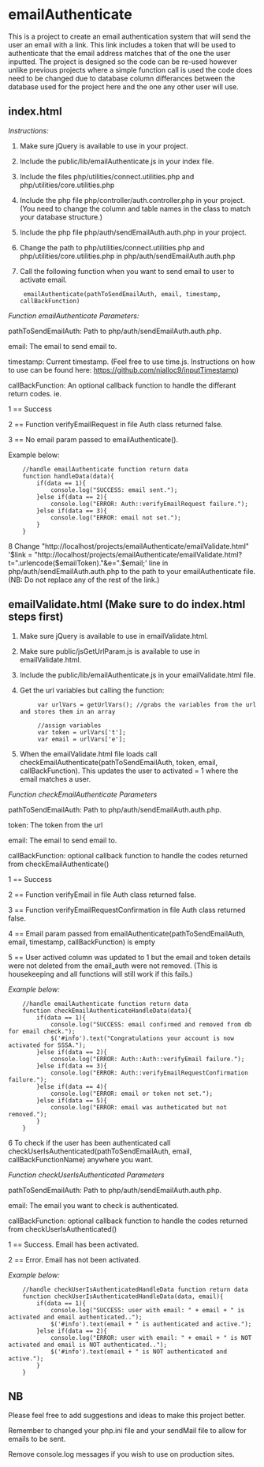 # emailAuthenticate
This is a project to create an email authentication system that will send the user an email with a link. This link includes a token that will be used to authenticate that the email address matches that of the one the user inputted. The project is designed so the code can be re-used however unlike previous projects where a simple function call is used the code does need to be changed due to database column differances between the database used for the project here and the one any other user will use.

## index.html

*Instructions:*

1. Make sure jQuery is available to use in your project.
2. Include the public/lib/emailAuthenticate.js in your index file.
3. Include the files php/utilities/connect.utilities.php and php/utilities/core.utilities.php
4. Include the php file php/controller/auth.controller.php in your project. (You need to change the column and table names in the class to match your database structure.)
5. Include the php file php/auth/sendEmailAuth.auth.php in your project.
6. Change the path to php/utilities/connect.utilities.php and php/utilities/core.utilities.php in php/auth/sendEmailAuth.auth.php
7. Call the following function when you want to send email to user to activate email.

        emailAuthenticate(pathToSendEmailAuth, email, timestamp, callBackFunction)
        

*Function emailAuthenticate Parameters:*

pathToSendEmailAuth: Path to php/auth/sendEmailAuth.auth.php.

email: The email to send email to.

timestamp: Current timestamp. (Feel free to use time.js. Instructions on how to use can be found here: https://github.com/nialloc9/inputTimestamp)

callBackFunction: An optional callback function to handle the differant return codes. ie. 

1 == Success 

2 == Function verifyEmailRequest in file Auth class returned false.

3 == No email param passed to emailAuthenticate().

Example below:

        //handle emailAuthenticate function return data
        function handleData(data){
            if(data == 1){
                console.log("SUCCESS: email sent.");
            }else if(data == 2){
                console.log("ERROR: Auth::verifyEmailRequest failure.");
            }else if(data == 3){
                console.log("ERROR: email not set.");
            }
        }

8 Change "http://localhost/projects/emailAuthenticate/emailValidate.html" '$link = "http://localhost/projects/emailAuthenticate/emailValidate.html?t=".urlencode($emailToken)."&e=".$email;' line in 
php/auth/sendEmailAuth.auth.php to the path to your emailAuthenticate file. (NB: Do not replace any of the rest of the link.)

## emailValidate.html  (Make sure to do index.html steps first)
1. Make sure jQuery is available to use in emailValidate.html.
2. Make sure public/jsGetUrlParam.js is available to use in emailValidate.html.
3. Include the public/lib/emailAuthenticate.js in your emailValidate.html file.
4. Get the url variables but calling the function:

            var urlVars = getUrlVars(); //grabs the variables from the url and stores them in an array

            //assign variables
            var token = urlVars['t'];
            var email = urlVars['e'];

5. When the emailValidate.html file loads call checkEmailAuthenticate(pathToSendEmailAuth, token, email, callBackFunction). This updates the user to activated = 1 where the email matches a user.

*Function checkEmailAuthenticate Parameters*

pathToSendEmailAuth: Path to php/auth/sendEmailAuth.auth.php.

token: The token from the url

email: The email to send email to.

callBackFunction: optional callback function to handle the codes returned from checkEmailAuthenticate()

1 == Success 

2 == Function verifyEmail in file Auth class returned false.

3 == Function verifyEmailRequestConfirmation in file Auth class returned false.

4 == Email param passed from emailAuthenticate(pathToSendEmailAuth, email, timestamp, callBackFunction) is empty

5 == User actived column was updated to 1 but the email and token details were not deleted from the email_auth were not removed. (This is housekeeping and all functions will still work if this fails.)

*Example below:*

        //handle emailAuthenticate function return data
        function checkEmailAuthenticateHandleData(data){
            if(data == 1){
                console.log("SUCCESS: email confirmed and removed from db for email check.");
                $('#info').text("Congratulations your account is now activated for SSSA.");
            }else if(data == 2){
                console.log("ERROR: Auth::Auth::verifyEmail failure.");
            }else if(data == 3){
                console.log("ERROR: Auth::verifyEmailRequestConfirmation failure.");
            }else if(data == 4){
                console.log("ERROR: email or token not set.");
            }else if(data == 5){
                console.log("ERROR: email was autheticated but not removed.");
            }
        }

6 To check if the user has been authenticated call checkUserIsAuthenticated(pathToSendEmailAuth, email, callBackFunctionName) anywhere you want.

*Function checkUserIsAuthenticated Parameters*

pathToSendEmailAuth: Path to php/auth/sendEmailAuth.auth.php.

email: The email you want to check is authenticated.

callBackFunction: optional callback function to handle the codes returned from checkUserIsAuthenticated()

1 == Success. Email has been activated.

2 == Error. Email has not been activated.

*Example below:*

        //handle checkUserIsAuthenticatedHandleData function return data
        function checkUserIsAuthenticatedHandleData(data, email){
            if(data == 1){
                console.log("SUCCESS: user with email: " + email + " is activated and email authenticated..");
                $('#info').text(email + " is authenticated and active.");
            }else if(data == 2){
                console.log("ERROR: user with email: " + email + " is NOT activated and email is NOT authenticated..");
                $('#info').text(email + " is NOT authenticated and active.");
            }
        }

## NB
Please feel free to add suggestions and ideas to make this project better.

Remember to changed your php.ini file and your sendMail file to allow for emails to be sent.

Remove console.log messages if you wish to use on production sites.
